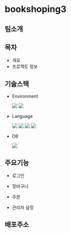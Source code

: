 # bookshoping3

## 팀소개

## 목차
- 개요
- 프로젝트 정보

## 기술스택
- Environment

  <img src="https://img.shields.io/badge/github-181717?style=for-the-badge&logo=github&logoColor=white"> <img src="https://img.shields.io/badge/git-F05032?style=for-the-badge&logo=git&logoColor=white">


- Language

   <img src="https://img.shields.io/badge/java-007396?style=for-the-badge&logo=java&logoColor=white">
  <img src="https://img.shields.io/badge/html5-E34F26?style=for-the-badge&logo=html5&logoColor=white">
  <img src="https://img.shields.io/badge/css-1572B6?style=for-the-badge&logo=css3&logoColor=white">
  <img src="https://img.shields.io/badge/javascript-F7DF1E?style=for-the-badge&logo=javascript&logoColor=black">
  
- DB

  <img src="https://img.shields.io/badge/oracle-F80000?style=for-the-badge&logo=oracle&logoColor=white">

## 주요기능

- 로그인

- 장바구니

- 주문

- 관리자 설정


## 배포주소
